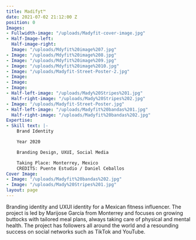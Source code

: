 ```yaml
---
title: Madifyt™
date: 2021-07-02 21:12:00 Z
position: 0
Images:
- Fullwidth-image: "/uploads/Madyfit-cover-image.jpg"
- Half-Image-left: 
  Half-image-right: 
  Image: "/uploads/Mdyfit%20image%207.jpg"
- Image: "/uploads/Mdyfit%20image%208.jpg"
- Image: "/uploads/Mdyfit%20image%209.jpg"
- Image: "/uploads/Mdyfit%20image%2010.jpg"
- Image: "/uploads/Madyfit-Street-Poster-2.jpg"
- Image: 
- Image: 
- Image: 
- Half-left-image: "/uploads/Mady%20Stripes%201.jpg"
  Half-right-image: "/uploads/Mady%20Stripes%202.jpg"
- Image: "/uploads/Madyfit-Street-Poster.jpg"
- Half-left-image: "/uploads/Madyfit%20bandas%201.jpg"
  Half-right-image: "/uploads/Madyfit%20bandas%202.jpg"
Expertise:
- Skill text: |-
    Brand Identity

    Year 2020

    Branding Design, UXUI, Social Media

    Taking Place: Monterrey, Mexico
    CREDITS: Puente Estudio / Daniel Ceballos
Cover Image:
- Image: "/uploads/Madyfit%20bandas%202.jpg"
- Image: "/uploads/Mady%20Stripes%201.jpg"
layout: page
---
```


Branding identity and UXUI identity for a Mexican fitness influencer. The project is led by Marijose García from Monterrey and focuses on growing buttocks with tailored meal plans, always taking care of physical and mental health. The project has followers all around the world and a resounding success on social networks such as TikTok and YouTube.